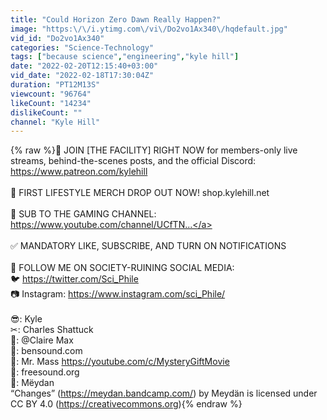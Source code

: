 ```yaml
---
title: "Could Horizon Zero Dawn Really Happen?"
image: "https:\/\/i.ytimg.com\/vi\/Do2vo1Ax340\/hqdefault.jpg"
vid_id: "Do2vo1Ax340"
categories: "Science-Technology"
tags: ["because science","engineering","kyle hill"]
date: "2022-02-20T12:15:40+03:00"
vid_date: "2022-02-18T17:30:04Z"
duration: "PT12M13S"
viewcount: "96764"
likeCount: "14234"
dislikeCount: ""
channel: "Kyle Hill"
---
```

{% raw %}💪 JOIN [THE FACILITY] RIGHT NOW for members-only live streams, behind-the-scenes posts, and the official Discord: <a rel="nofollow" target="blank" href="https://www.patreon.com/kylehill">https://www.patreon.com/kylehill</a><br /><br />👕 FIRST LIFESTYLE MERCH DROP OUT NOW! shop.kylehill.net<br /><br />🎥 SUB TO THE GAMING CHANNEL: <a rel="nofollow" target="blank" href="https://www.youtube.com/channel/UCfTN...">https://www.youtube.com/channel/UCfTN...</a><br /><br />✅ MANDATORY LIKE, SUBSCRIBE, AND TURN ON NOTIFICATIONS<br /><br />📲 FOLLOW ME ON SOCIETY-RUINING SOCIAL MEDIA:<br />🐦 <a rel="nofollow" target="blank" href="https://twitter.com/Sci_Phile">https://twitter.com/Sci_Phile</a><br />📷 Instagram: <a rel="nofollow" target="blank" href="https://www.instagram.com/sci_Phile/">https://www.instagram.com/sci_Phile/</a><br /><br />😎: Kyle<br />✂: Charles Shattuck<br />🤖: @Claire Max <br />🎹: bensound.com<br />🎨: Mr. Mass <a rel="nofollow" target="blank" href="https://youtube.com/c/MysteryGiftMovie">https://youtube.com/c/MysteryGiftMovie</a><br />🎵: freesound.org<br />🎼: Mëydan<br />“Changes” (<a rel="nofollow" target="blank" href="https://meydan.bandcamp.com/)">https://meydan.bandcamp.com/)</a> by Meydän is licensed under CC BY 4.0 (<a rel="nofollow" target="blank" href="https://creativecommons.org)">https://creativecommons.org)</a>{% endraw %}
